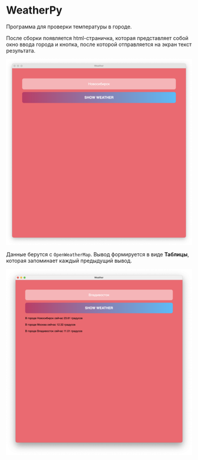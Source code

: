 # WeatherPy

Программа для проверки температуры в городе.

После сборки появляется html-страничка, которая представляет собой окно ввода города и кнопка, после которой отправляется на экран текст результата.

![interface](./src/ss/ui.png)

Данные берутся с `OpenWeatherMap`. Вывод формируется в виде **Таблицы**, которая запоминает каждый предыдущий вывод.

![tableoutput](./src/ss/tableoutput.png)



